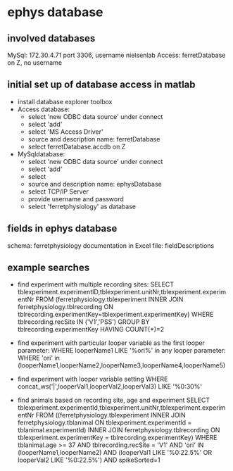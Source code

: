 # ephys database

## involved databases
MySql: 172.30.4.71 port 3306, username nielsenlab
Access: ferretDatabase on Z, no username

## initial set up of database access in matlab
- install database explorer toolbox
- Access database:
  - select 'new ODBC data source' under connect
  - select 'add'
  - select 'MS Access Driver'
  - source and description name: ferretDatabase
  - select ferretDatabase.accdb on Z
- MySqldatabase: 
  - select 'new ODBC data source' under connect
  - select 'add'
  - select
  - source and description name: ephysDatabase
  - select TCP/IP Server
  - provide username and password
  - select 'ferretphysiology' as database


## fields in ephys database
schema: ferretphysiology
documentation in Excel file: fieldDescriptions

## example searches
- find experiment with multiple recording sites:
  SELECT tblexperiment.experimentID,tblexperiment.unitNr,tblexperiment.experimentNr
  FROM (ferretphysiology.tblexperiment
  INNER JOIN ferretphysiology.tblrecording 
  ON tblrecording.experimentKey=tblexperiment.experimentKey)
  WHERE tblrecording.recSite IN ('V1','PSS')
  GROUP BY tblrecording.experimentKey
  HAVING COUNT(*)=2

- find experiment with particular looper variable
  as the first looper parameter:
  WHERE looperName1 LIKE '%ori%'
  in any looper parameter:
  WHERE 'ori' in (looperName1,looperName2,looperName3,looperName4,looperName5)         

- find experiment with looper variable setting
  WHERE concat_ws('|',looperVal1,looperVal2,looperVal3) LIKE '%0:30%'

- find animals based on recording site, age and experiment
  SELECT tblexperiment.experimentId,tblexperiment.unitNr,tblexperiment.experimentNr
  FROM ((ferretphysiology.tblexperiment
  INNER JOIN ferretphysiology.tblanimal
  ON tblexperiment.experimentId = tblanimal.experimentId)
  INNER JOIN ferretphysiology.tblrecording
  ON tblexperiment.experimentKey = tblrecording.experimentKey)
  WHERE tblanimal.age >= 37
  AND tblrecording.recSite = 'V1'
  AND 'ori' IN (looperName1,looperName2)
  AND (looperVal1 LIKE '%0:22.5%' OR looperVal2 LIKE '%0:22.5%')
  AND  spikeSorted=1